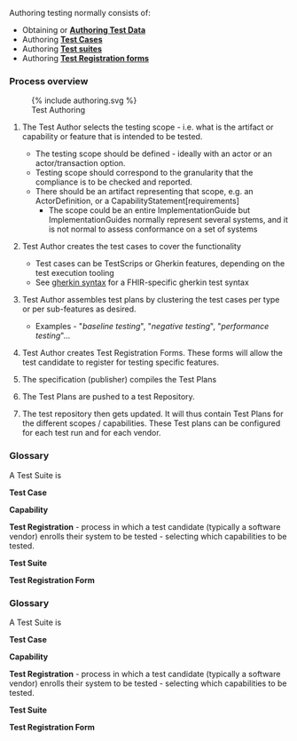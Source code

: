 Authoring testing normally consists of:

* Obtaining or **[Authoring Test Data](#test-data)**
* Authoring **[Test Cases](#test-cases)**
* Authoring **[Test suites](#test-suites)**
* Authoring **[Test Registration forms](#test-registration-form)**

### Process overview

<figure>
  {% include authoring.svg %}
  <figcaption>Test Authoring</figcaption>
</figure>

1. The Test Author selects the testing scope - i.e. what is the artifact or capability or feature that is intended to be tested. 
   * The testing scope should be defined - ideally with an actor or an actor/transaction option. 
   * Testing scope should correspond to the granularity that the compliance is to be checked and reported.
   * There should be an artifact representing that scope, e.g. an ActorDefinition, or a CapabilityStatement[requirements]
     * The scope could be an entire ImplementationGuide but ImplementationGuides normally represent several systems, and it is not normal to assess conformance on a set of systems
2. Test Author creates the test cases to cover the functionality
   * Test cases can be TestScrips or Gherkin features, depending on the test execution tooling
    * See [gherkin syntax](gherkin) for a FHIR-specific gherkin test syntax  
3. Test Author assembles test plans by clustering the test cases per type or per sub-features as desired.
    * Examples - "*baseline testing*", "*negative testing*", "*performance testing*"...
4. Test Author creates Test Registration Forms. These forms will allow the test candidate to register for testing specific features.

5. The specification (publisher) compiles the Test Plans

6. The Test Plans are pushed to a test Repository. 

7. The test repository then gets updated. It will thus contain Test Plans for the different scopes / capabilities. These Test plans can be configured for each test run and for each vendor.





### Glossary

A Test Suite is 

**__Test Case__**

**__Capability__** 

**<a name="test-registration"></a>Test Registration** - process in which a test candidate (typically a software vendor) enrolls their system to be tested - selecting which capabilities to be tested. 

**<a name="test-suite"></a>Test Suite**

**<a name="test-registration-form"></a>Test Registration Form**


### Glossary

A Test Suite is 

**__Test Case__**

**__Capability__** 

**<a name="test-registration"></a>Test Registration** - process in which a test candidate (typically a software vendor) enrolls their system to be tested - selecting which capabilities to be tested. 

**<a name="test-suite"></a>Test Suite**

**<a name="test-registration-form"></a>Test Registration Form**
